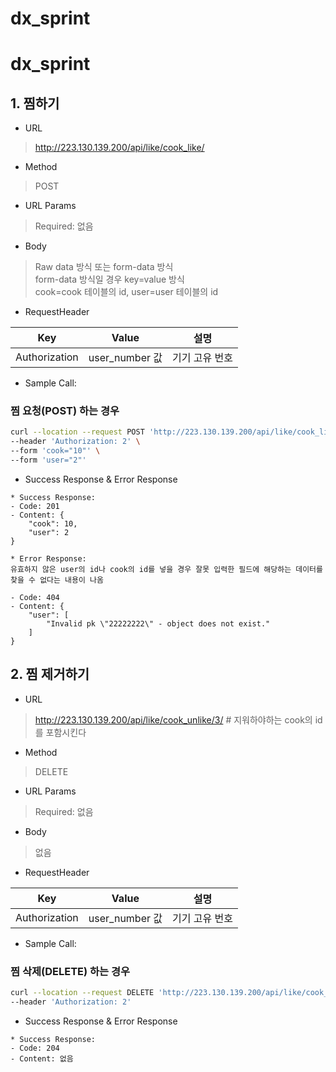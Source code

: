 # dx_sprint

# dx_sprint


## 1. 찜하기

* URL
> http://223.130.139.200/api/like/cook_like/

* Method
> POST

* URL Params
> Required: 없음

* Body
> Raw data 방식 또는 form-data 방식 \
> form-data 방식일 경우 key=value 방식 \
> cook=cook 테이블의 id, user=user 테이블의 id

* RequestHeader

| Key      | Value         | 설명       |
| -------- |---------------|----------|
| Authorization | user_number 값 | 기기 고유 번호 |

* Sample Call:

### 찜 요청(POST) 하는 경우
```bash
curl --location --request POST 'http://223.130.139.200/api/like/cook_like/' \
--header 'Authorization: 2' \
--form 'cook="10"' \
--form 'user="2"'
```
* Success Response & Error Response
```
* Success Response:
- Code: 201
- Content: {
    "cook": 10,
    "user": 2
}

* Error Response:
유효하지 않은 user의 id나 cook의 id를 넣을 경우 잘못 입력한 필드에 해당하는 데이터를 찾을 수 없다는 내용이 나옴

- Code: 404
- Content: {
    "user": [
        "Invalid pk \"22222222\" - object does not exist."
    ]
}
```

## 2. 찜 제거하기

* URL
> http://223.130.139.200/api/like/cook_unlike/3/  # 지워하야하는 cook의 id를 포함시킨다
* Method
> DELETE

* URL Params
> Required: 없음

* Body
> 없음

* RequestHeader

| Key      | Value         | 설명       |
| -------- |---------------|----------|
| Authorization | user_number 값 | 기기 고유 번호 |

* Sample Call:

### 찜 삭제(DELETE) 하는 경우
```bash
curl --location --request DELETE 'http://223.130.139.200/api/like/cook_unlike/59/' \
--header 'Authorization: 2'
```
* Success Response & Error Response
```
* Success Response:
- Code: 204
- Content: 없음

```
